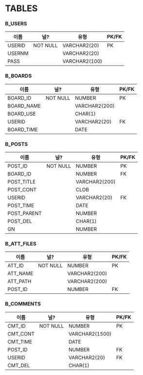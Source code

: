 # TABLES
  
### B_USERS
| 이름     | 널?       | 유형            | PK/FK |
| ------ | -------- | ------------- | ----- |
| USERID | NOT NULL | VARCHAR2(20)  | PK    |
| USERNM |          | VARCHAR2(20)  |
| PASS   |          | VARCHAR2(100) |

### B_BOARDS
| 이름         | 널?       | 유형            | PK/FK |
| ---------- | -------- | ------------- | ----- |
| BOARD_ID   | NOT NULL | NUMBER        | PK    |
| BOARD_NAME |          | VARCHAR2(200) |
| BOARD_USE  |          | CHAR(1)       |
| USERID     |          | VARCHAR2(20)  | FK    |
| BOARD_TIME |          | DATE          |

### B_POSTS
| 이름          | 널?       | 유형            | PK/FK |
| ----------- | -------- | ------------- | ----- |
| POST_ID     | NOT NULL | NUMBER        | PK    |
| BOARD_ID    |          | NUMBER        | FK    |
| POST_TITLE  |          | VARCHAR2(200) |
| POST_CONT   |          | CLOB          |
| USERID      |          | VARCHAR2(20)  | FK    |
| POST_TIME   |          | DATE          |
| POST_PARENT |          | NUMBER        |
| POST_DEL    |          | CHAR(1)       |
| GN          |          | NUMBER        |

### B_ATT_FILES
| 이름       | 널?       | 유형            | PK/FK |
| -------- | -------- | ------------- | ----- |
| ATT_ID   | NOT NULL | NUMBER        | PK    |
| ATT_NAME |          | VARCHAR2(200) |
| ATT_PATH |          | VARCHAR2(200) |
| POST_ID  |          | NUMBER        | FK    |

### B_COMMENTS
| 이름       | 널?       | 유형             | PK/FK |
| -------- | -------- | -------------- | ----- |
| CMT_ID   | NOT NULL | NUMBER         | PK    |
| CMT_CONT |          | VARCHAR2(1500) |
| CMT_TIME |          | DATE           |
| POST_ID  |          | NUMBER         | FK    |
| USERID   |          | VARCHAR2(20)   | FK    |
| CMT_DEL  |          | CHAR(1)        |

